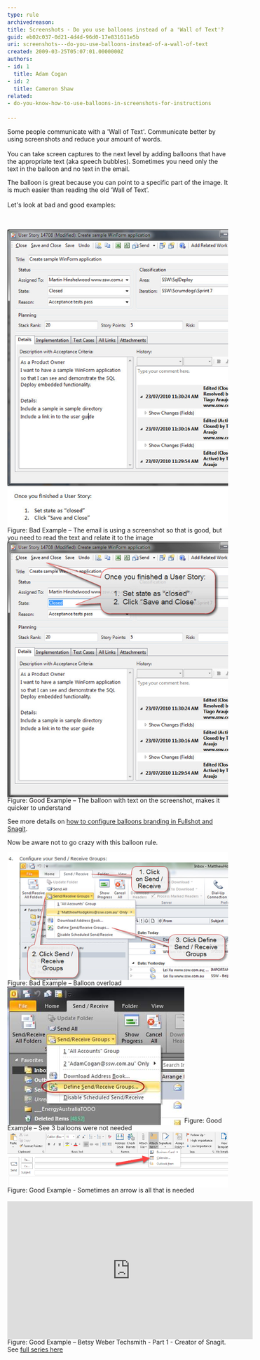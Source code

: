 ```yaml
---
type: rule
archivedreason: 
title: Screenshots - Do you use balloons instead of a 'Wall of Text'?
guid: eb02c037-0d21-4d4d-96d0-17e831611e5b
uri: screenshots---do-you-use-balloons-instead-of-a-wall-of-text
created: 2009-03-25T05:07:01.0000000Z
authors:
- id: 1
  title: Adam Cogan
- id: 2
  title: Cameron Shaw
related:
- do-you-know-how-to-use-balloons-in-screenshots-for-instructions

---
```



<p>​Some people communicate with a 'Wall of Text'. Communicate better by using screenshots and reduce your amount of words. <br><br>You can take screen captures to the next level by adding balloons that have the appropriate text (aka speech bubbles). Sometimes you need only the text in the balloon and no text in the email.</p>
<p>The balloon is great because you can point to a specific part of the image. It is much easier than reading the old ‘Wall of Text’.<br><br>Let's look at bad and good examples:</p>
<br><excerpt class='endintro'></excerpt><br>
​<img src="BalloonBadExample.jpg" alt="Baloon Bad Example" class="ms-rteCustom-ImageArea" style="margin-bottom:-5px;" /><span class="ms-rteCustom-FigureBad">Figure: Bad Example – The email is using a screenshot so that is good, but you need to read the text and relate it to the image</span><br><img src="BalloonGoodExample.jpg" alt="Check the shadow properties" class="ms-rteCustom-ImageArea" style="margin-bottom:-5px;" /><span class="ms-rteCustom-FigureGood">Figure: Good Example – The balloon with text on the screenshot, makes it quicker to understand</span>
<p>See more details on 
   <a href="/Pages/HowToConfigureBalloonBranding.aspx">how to configure balloons branding in Fullshot and Snagit</a>.<br><span class="ms-rteCustom-FigureNormal"></span><span class="ms-rteCustom-FigureNormal"></span></p><p>Now be aware not to go crazy with this balloon rule.</p> 
<img src="balloon-overload.jpg" alt="Balloon Bad Example" class="ms-rteCustom-ImageArea" style="margin-bottom:-5px;" /> 
<span class="ms-rteCustom-FigureBad">Figure: Bad Example – Balloon overload</span><br><img src="balloon-not-needed.JPG" alt="Balloon good example" class="ms-rteCustom-ImageArea" style="margin-bottom:-5px;" /><span class="ms-rteCustom-FigureGood">Figure: Good Example – See 3 balloons were not needed </span>
<br>
<img src="arrow_example.png" alt="Arrow good example" class="ms-rteCustom-ImageArea" style="margin-bottom:-5px;" />
<span class="ms-rteCustom-FigureGood">​Figure: Good Example - Sometimes an arrow is all that is needed</span><br>​<iframe width="560" height="315" src="https://www.youtube.com/embed/5TB61bqQKtE" frameborder="0" style="margin-bottom:-5px;"></iframe><span class="ms-rteCustom-FigureGood">Figure: Good Example – Betsy Weber Techsmith - Part 1 - Creator of Snagit. See 
   <a href="http://tv.ssw.com/204/betsy-weber-teched-interview">full series here</a></span>​


